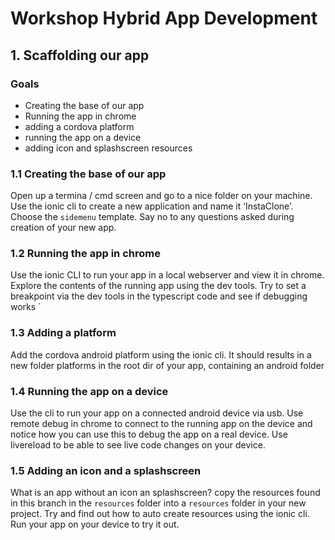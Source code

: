 # Workshop Hybrid App Development
## 1. Scaffolding our app
### Goals
* Creating the base of our app
* Running the app in chrome
* adding a cordova platform
* running  the app on a device
* adding icon and splashscreen resources

### 1.1 Creating  the base of our app
Open up a termina / cmd screen and go to a nice folder on your machine. Use the ionic cli to create a new application and name it ‘InstaClone’. Choose the `sidemenu` template. Say no to any questions asked during creation of your new app.
### 1.2 Running the app in chrome
Use the ionic CLI to run your app in a local webserver and view it in chrome. Explore the contents of the running app using the dev tools. Try to set a breakpoint via the dev tools in the typescript code and see if debugging works `

### 1.3 Adding a platform
Add the cordova android platform using the ionic cli. It should results in a new folder platforms in the root dir of your app, containing an android folder

### 1.4 Running the app on a device
Use the cli to run your app on a connected android device via usb. Use remote debug in chrome to connect to the running app on the device and notice how you can use this to debug the app on a real device. Use livereload to be able to see live code changes on your device.

### 1.5 Adding an icon and a splashscreen
What is an app without an icon an splashscreen? copy the resources found in this branch in the `resources` folder into a `resources` folder in your new project. Try and find out how to auto create resources using the ionic cli. Run your app on your device to try it out.

